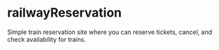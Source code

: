 # railwayReservation

Simple train reservation site where you can reserve tickets, cancel, and check availability for trains.
